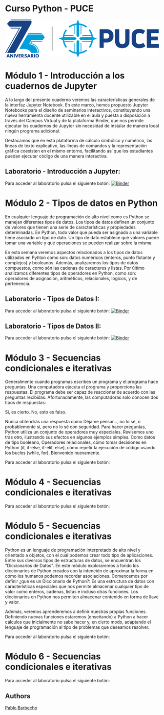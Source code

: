 # Curso Python - PUCE

![logo](logo.png)
# Módulo 1 - Introducción a los cuadernos de Jupyter

A lo largo del presente cuaderno veremos las características generales de la interfaz Jupyter Notebook. En este marco, hemos propuesto Jupyter Notebooks para el diseño de seminarios interactivos, constituyendo una nueva herramienta docente utilizable en el aula y puesta a disposición a través del Campus Virtual y de la plataforma Binder, que nos permite ejecutar los cuadernos de Jupyter sin necesidad de instalar de manera local ningún programa adicional. 

Destacamos que en esta plataforma de cálculo simbólico y numérico, las líneas de texto explicativo, las líneas de comandos y la representación gráfica coexisten en el mismo entorno, facilitando así que los estudiantes puedan ejecutar código de una manera interactiva.

## Laboratorio - Introducción a Jupyter: 
Para acceder al laboratorio pulsa el siguiente botón:
[![Binder](https://mybinder.org/badge_logo.svg)](https://mybinder.org/v2/gh/Pbarbecho/Curso_Python.git/main?labpath=Introduccion_Jupyter.ipynb)


# Módulo 2 - Tipos de datos en Python

En cualquier lenguaje de programación de alto nivel como es Python se manejan diferentes tipos de datos. Los tipos de datos definen un conjunto de valores que tienen una serie de características y propiedades determinadas. En Python, todo valor que pueda ser asignado a una variable tiene asociado un tipo de dato. Un tipo de dato establece qué valores puede tomar una variable y qué operaciones se pueden realizar sobre la misma. 

En esta semana veremos aspectos relacionados a los tipos de datos utilizados en Pyhton como son: datos numéricos (enteros, punto flotante y complejos) y booleanos. Además, analizaremos los tipos de datos compuestos, como són las cadenas de caracteres y listas. Por último analizamos diferentes tipos de operadores en Python, como son: operadores de asignación, aritméticos, relacionales, lógicos, y de pertenencia.


## Laboratorio - Tipos de Datos I: 
Para acceder al laboratorio pulsa el siguiente botón:
[![Binder](https://mybinder.org/badge_logo.svg)](https://mybinder.org/v2/gh/Pbarbecho/Curso_Python.git/main?labpath=TiposdeDatos_I.ipynb)

## Laboratorio - Tipos de Datos II: 
Para acceder al laboratorio pulsa el siguiente botón:
[![Binder](https://mybinder.org/badge_logo.svg)](https://mybinder.org/v2/gh/Pbarbecho/Curso_Python.git/main?labpath=TiposdeDatos_II.ipynb)


# Módulo 3 - Secuencias condicionales e iterativas

Generalmente cuando programas escribes un programa y el programa hace preguntas. Una computadora ejecuta el programa y proporciona las respuestas. El programa debe ser capaz de reaccionar de acuerdo con las preguntas recibidas. Afortunadamente, las computadoras solo conocen dos tipos de respuestas:

Si, es cierto.
No, esto es falso.

Nunca obtendrás una respuesta como Déjame pensar..., no lo sé, o probablemente sí, pero no lo sé con seguridad. Para hacer preguntas, Python utiliza un conjunto de operadores muy especiales. Revisemos uno tras otro, ilustrando sus efectos en algunos ejemplos simples. Como datos de tipo booleano, Operadores relacionales, cómo tomar decisiones en Python (if, if-else, if-elif, else), cómo repetir la ejecución de código usando los bucles (while, for), Bienvenido nuevamente.


Para acceder al laboratorio pulsa el siguiente botón:

# Módulo 4 - Secuencias condicionales e iterativas

Para acceder al laboratorio pulsa el siguiente botón:

# Módulo 5 - Secuencias condicionales e iterativas

Python es un lenguaje de programación interpretado de alto nivel y orientado a objetos, con el cual podemos crear todo tipo de aplicaciones. Entre sus diversos tipos de estructuras de datos, se encuentran los "Diccionarios de Datos". En este módulo exploraremos a fondo los diccionarios de Python creados con la intención de aproximar la forma en cómo los humanos podemos recordar asociaciones. Comencemos por definir ¿qué es un Diccionario de Python?: Es una estructura de datos con características especiales que nos permite almacenar cualquier tipo de valor como enteros, cadenas, listas e incluso otras funciones. Los diccionarios en Python nos permiten almacenar contenido en forma de llave y valor. 

Además, veremos aprenderemos a definir nuestras propias funciones. Definiendo nuevas funciones estaremos (enseñando) a Python a hacer cálculos que inicialmente no sabe hacer y, en cierto modo, adaptando el lenguaje de programación al tipo de problemas que deseamos resolver.


Para acceder al laboratorio pulsa el siguiente botón:

# Módulo 6 - Secuencias condicionales e iterativas
Para acceder al laboratorio pulsa el siguiente botón:



## Authors ##
[Pablo Barbecho](https://www.pbarbecho.com)
